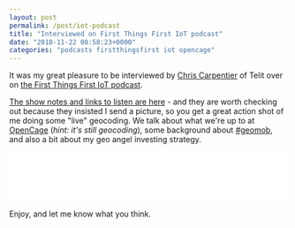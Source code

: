 ```yaml
---
layout: post
permalink: /post/iot-podcast
title: "Interviewed on First Things First IoT podcast"
date: "2018-11-22 08:58:23+0000"
categories: "podcasts firstthingsfirst iot opencage"
---
```


It was my great pleasure to be interviewed by
[Chris Carpentier](https://twitter.com/CBCarpentier) of Telit
over on [the First Things First IoT podcast](https://www.firstthingsfirst.fm).

[The show notes and links to listen are here](https://www.firstthingsfirst.fm/project/thinking-outside-the-cage-the-geo-community-with-ed-freyfogle-of-opencage-data/) -
and they are worth checking out because they insisted I send a picture,
so you get a great action shot of me doing some "live" geocoding. We talk
about what we're up to at [OpenCage](https://opencagedata.com)
(_hint: it's still geocoding_), some background about
[#geomob](https://geomobldn.org), and also a bit about my geo angel investing
strategy.

<iframe style="border: none" src="//html5-player.libsyn.com/embed/episode/id/7645796/height/90/theme/custom/autoplay/no/autonext/no/thumbnail/yes/preload/no/no_addthis/no/direction/backward/render-playlist/no/custom-color/87A93A/" height="90" width="100%" scrolling="no"  allowfullscreen webkitallowfullscreen mozallowfullscreen oallowfullscreen msallowfullscreen></iframe>

Enjoy, and let me know what you think. 






